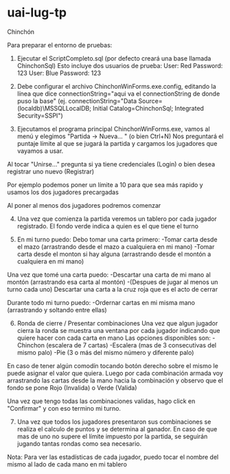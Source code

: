 # uai-lug-tp
Chinchón 

Para preparar el entorno de pruebas:
1) Ejecutar el ScriptCompleto.sql (por defecto creará una base llamada ChinchonSql)
Esto incluye dos usuarios de prueba:
User: Red		Password: 123
User: Blue		Password: 123

2) Debe configurar el archivo ChinchonWinForms.exe.config, editando la línea que dice 
connectionString="aqui va el connectionString de donde puso la base" (ej. connectionString="Data Source=(localdb)\MSSQLLocalDB; Initial Catalog=ChinchonSql; Integrated Security=SSPI")

3) Ejecutamos el programa principal ChinchonWinForms.exe, vamos al menú y elegimos "Partida -> Nueva... " (o bien Ctrl+N)
Nos preguntará el puntaje límite al que se jugará la partida y cargamos los jugadores que vayamos a usar.

Al tocar "Unirse..." pregunta si ya tiene credenciales (Login) o bien desea registrar uno nuevo (Registrar)

Por ejemplo podemos poner un límite a 10 para que sea más rapido y usamos los dos jugadores precargadas

Al poner al menos dos jugadores podremos comenzar

4) Una vez que comienza la partida veremos un tablero por cada jugador registrado. El fondo verde indica a quien es el que tiene el turno

5) En mi turno puedo:
Debo tomar una carta primero:
-Tomar carta desde el mazo (arrastrando desde el mazo a cualquiera en mi mano)
-Tomar carta desde el monton si hay alguna (arrastrando desde el montón a cualquiera en mi mano)

Una vez que tomé una carta puedo:
-Descartar una carta de mi mano al montón (arrastrando esa carta al montón)
-(Despues de jugar al menos un turno cada uno) Descartar una carta a la cruz roja que es el acto de cerrar

Durante todo mi turno puedo:
-Ordernar cartas en mi misma mano (arrastrando y soltando entre ellas)

6) Ronda de cierre / Presentar combinaciones
Una vez que algun jugador cierra la ronda se muestra una ventana por cada jugador indicando que quiere hacer con cada carta en mano
Las opciones disponibles son:
-Chinchon (escalera de 7 cartas)
-Escalera (mas de 3 consecutivas del mismo palo)
-Pie (3 o más del mismo número y diferente palo)

En caso de tener algún comodín tocando botón derecho sobre el mismo le puede asignar el valor que quiera.
Luego por cada combinación armada voy arrastrando las cartas desde la mano hacia la combinación y observo que el fondo se pone Rojo (Invalida) o Verde (Valida)

Una vez que tengo todas las combinaciones validas, hago click en "Confirmar" y con eso termino mi turno.

7) Una vez que todos los jugadores presentaron sus combinaciones se realiza el calculo de puntos y se determina al ganador.
En caso de que mas de uno no supere el límite impuesto por la partida, se seguirán jugando tantas rondas como sea necesario.

Nota: Para ver las estadísticas de cada jugador, puedo tocar el nombre del mismo al lado de cada mano en mi tablero